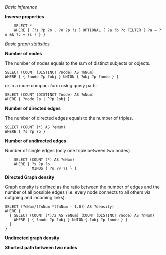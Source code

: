 
*Basic inference*

**Inverse properties**

        SELECT *
        WHERE { {?s ?p ?o . ?o ?p ?s } OPTIONAL { ?a ?b ?c FILTER ( ?a = ?o && ?c = ?s ) } }

*Basic graph statistics*

**Number of nodes**

The number of nodes equals to the sum of distinct subjects or objects.

    SELECT (COUNT (DISTINCT ?node) AS ?nNum)
    WHERE { { ?node ?p ?obj } UNION { ?obj ?p ?node } }

or in a more compact form using query path:

    SELECT (COUNT (DISTINCT ?node) AS ?nNum)
    WHERE { ?node ?p | ^?p ?obj }

**Number of directed edges**

The number of directed edges equals to the number of triples.

    SELECT (COUNT (*) AS ?eNum)
    WHERE { ?s ?p ?o }

**Number of undirected edges**

Number of single edges (only one triple between two nodes)

        SELECT (COUNT (*) AS ?eNum)
        WHERE { ?s ?p ?o 
                MINUS { ?o ?y ?s } }

**Directed Graph density**

Graph density is defined as the ratio between the number of edges and the number of all possible edges (i.e. every node connects to all others via outgoing and incoming links).

    SELECT (?eNum/(?nNum *(?nNum - 1.0)) AS ?density)
    WHERE {
      { SELECT (COUNT (*)/2 AS ?eNum) (COUNT (DISTINCT ?node) AS ?nNum)
        WHERE { { ?node ?p ?obj } UNION { ?obj ?p ?node } }
      }
    }

**Undirected graph density**




**Shortest path between two nodes**

